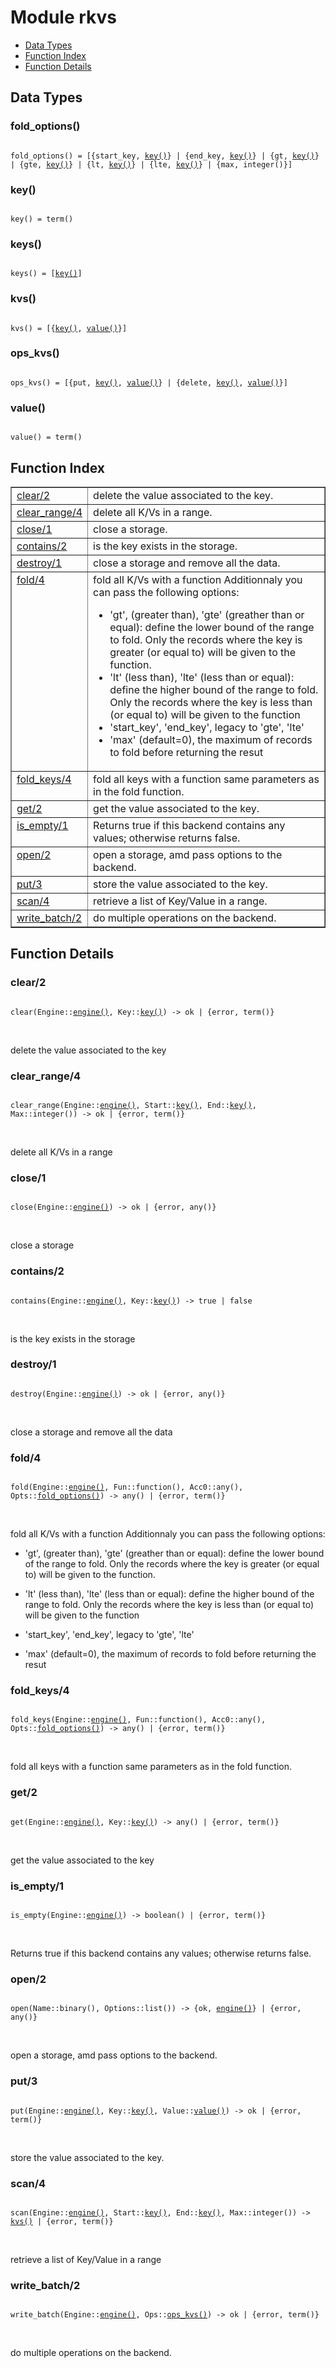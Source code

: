 

# Module rkvs #
* [Data Types](#types)
* [Function Index](#index)
* [Function Details](#functions)



<a name="types"></a>

## Data Types ##




### <a name="type-fold_options">fold_options()</a> ###



<pre><code>
fold_options() = [{start_key, <a href="#type-key">key()</a>} | {end_key, <a href="#type-key">key()</a>} | {gt, <a href="#type-key">key()</a>} | {gte, <a href="#type-key">key()</a>} | {lt, <a href="#type-key">key()</a>} | {lte, <a href="#type-key">key()</a>} | {max, integer()}]
</code></pre>





### <a name="type-key">key()</a> ###



<pre><code>
key() = term()
</code></pre>





### <a name="type-keys">keys()</a> ###



<pre><code>
keys() = [<a href="#type-key">key()</a>]
</code></pre>





### <a name="type-kvs">kvs()</a> ###



<pre><code>
kvs() = [{<a href="#type-key">key()</a>, <a href="#type-value">value()</a>}]
</code></pre>





### <a name="type-ops_kvs">ops_kvs()</a> ###



<pre><code>
ops_kvs() = [{put, <a href="#type-key">key()</a>, <a href="#type-value">value()</a>} | {delete, <a href="#type-key">key()</a>, <a href="#type-value">value()</a>}]
</code></pre>





### <a name="type-value">value()</a> ###



<pre><code>
value() = term()
</code></pre>


<a name="index"></a>

## Function Index ##


<table width="100%" border="1" cellspacing="0" cellpadding="2" summary="function index"><tr><td valign="top"><a href="#clear-2">clear/2</a></td><td>delete the value associated to the key.</td></tr><tr><td valign="top"><a href="#clear_range-4">clear_range/4</a></td><td>delete all K/Vs in a range.</td></tr><tr><td valign="top"><a href="#close-1">close/1</a></td><td>close a storage.</td></tr><tr><td valign="top"><a href="#contains-2">contains/2</a></td><td>is the key exists in the storage.</td></tr><tr><td valign="top"><a href="#destroy-1">destroy/1</a></td><td>close a storage and remove all the data.</td></tr><tr><td valign="top"><a href="#fold-4">fold/4</a></td><td>fold all K/Vs with a function
Additionnaly you can pass the following options:
<ul>
<li>'gt', (greater than), 'gte' (greather than or equal): define the lower
bound of the range to fold. Only the records where the key is greater (or
equal to) will be given to the function.</li>
<li>'lt' (less than), 'lte' (less than or equal): define the higher bound
of the range to fold. Only the records where the key is less than (or equal
to) will be given to the function</li>
<li>'start_key', 'end_key', legacy to 'gte', 'lte'</li>
<li>'max' (default=0), the maximum of records to fold before returning the
resut</li>
</ul></td></tr><tr><td valign="top"><a href="#fold_keys-4">fold_keys/4</a></td><td>fold all keys with a function
same parameters as in the fold function.</td></tr><tr><td valign="top"><a href="#get-2">get/2</a></td><td>get the value associated to the key.</td></tr><tr><td valign="top"><a href="#is_empty-1">is_empty/1</a></td><td>Returns true if this backend contains any values; otherwise returns false.</td></tr><tr><td valign="top"><a href="#open-2">open/2</a></td><td>open a storage, amd pass options to the backend.</td></tr><tr><td valign="top"><a href="#put-3">put/3</a></td><td>store the value associated to the key.</td></tr><tr><td valign="top"><a href="#scan-4">scan/4</a></td><td>retrieve a list of Key/Value in a range.</td></tr><tr><td valign="top"><a href="#write_batch-2">write_batch/2</a></td><td>do multiple operations on the backend.</td></tr></table>


<a name="functions"></a>

## Function Details ##

<a name="clear-2"></a>

### clear/2 ###


<pre><code>
clear(Engine::<a href="#type-engine">engine()</a>, Key::<a href="#type-key">key()</a>) -&gt; ok | {error, term()}
</code></pre>
<br />

delete the value associated to the key
<a name="clear_range-4"></a>

### clear_range/4 ###


<pre><code>
clear_range(Engine::<a href="#type-engine">engine()</a>, Start::<a href="#type-key">key()</a>, End::<a href="#type-key">key()</a>, Max::integer()) -&gt; ok | {error, term()}
</code></pre>
<br />

delete all K/Vs in a range
<a name="close-1"></a>

### close/1 ###


<pre><code>
close(Engine::<a href="#type-engine">engine()</a>) -&gt; ok | {error, any()}
</code></pre>
<br />

close a storage
<a name="contains-2"></a>

### contains/2 ###


<pre><code>
contains(Engine::<a href="#type-engine">engine()</a>, Key::<a href="#type-key">key()</a>) -&gt; true | false
</code></pre>
<br />

is the key exists in the storage
<a name="destroy-1"></a>

### destroy/1 ###


<pre><code>
destroy(Engine::<a href="#type-engine">engine()</a>) -&gt; ok | {error, any()}
</code></pre>
<br />

close a storage and remove all the data
<a name="fold-4"></a>

### fold/4 ###


<pre><code>
fold(Engine::<a href="#type-engine">engine()</a>, Fun::function(), Acc0::any(), Opts::<a href="#type-fold_options">fold_options()</a>) -&gt; any() | {error, term()}
</code></pre>
<br />

fold all K/Vs with a function
Additionnaly you can pass the following options:

* 'gt', (greater than), 'gte' (greather than or equal): define the lower
bound of the range to fold. Only the records where the key is greater (or
equal to) will be given to the function.

* 'lt' (less than), 'lte' (less than or equal): define the higher bound
of the range to fold. Only the records where the key is less than (or equal
to) will be given to the function

* 'start_key', 'end_key', legacy to 'gte', 'lte'

* 'max' (default=0), the maximum of records to fold before returning the
resut


<a name="fold_keys-4"></a>

### fold_keys/4 ###


<pre><code>
fold_keys(Engine::<a href="#type-engine">engine()</a>, Fun::function(), Acc0::any(), Opts::<a href="#type-fold_options">fold_options()</a>) -&gt; any() | {error, term()}
</code></pre>
<br />

fold all keys with a function
same parameters as in the fold function.
<a name="get-2"></a>

### get/2 ###


<pre><code>
get(Engine::<a href="#type-engine">engine()</a>, Key::<a href="#type-key">key()</a>) -&gt; any() | {error, term()}
</code></pre>
<br />

get the value associated to the key
<a name="is_empty-1"></a>

### is_empty/1 ###


<pre><code>
is_empty(Engine::<a href="#type-engine">engine()</a>) -&gt; boolean() | {error, term()}
</code></pre>
<br />

Returns true if this backend contains any values; otherwise returns false.
<a name="open-2"></a>

### open/2 ###


<pre><code>
open(Name::binary(), Options::list()) -&gt; {ok, <a href="#type-engine">engine()</a>} | {error, any()}
</code></pre>
<br />

open a storage, amd pass options to the backend.
<a name="put-3"></a>

### put/3 ###


<pre><code>
put(Engine::<a href="#type-engine">engine()</a>, Key::<a href="#type-key">key()</a>, Value::<a href="#type-value">value()</a>) -&gt; ok | {error, term()}
</code></pre>
<br />

store the value associated to the key.
<a name="scan-4"></a>

### scan/4 ###


<pre><code>
scan(Engine::<a href="#type-engine">engine()</a>, Start::<a href="#type-key">key()</a>, End::<a href="#type-key">key()</a>, Max::integer()) -&gt; <a href="#type-kvs">kvs()</a> | {error, term()}
</code></pre>
<br />

retrieve a list of Key/Value in a range
<a name="write_batch-2"></a>

### write_batch/2 ###


<pre><code>
write_batch(Engine::<a href="#type-engine">engine()</a>, Ops::<a href="#type-ops_kvs">ops_kvs()</a>) -&gt; ok | {error, term()}
</code></pre>
<br />

do multiple operations on the backend.
